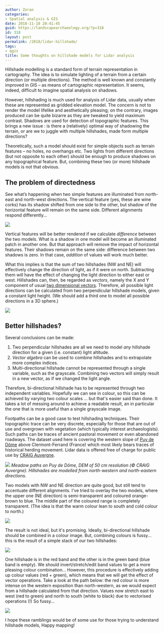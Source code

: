 ```yaml
---
author: Zoran
categories:
- Spatial analysis & GIS
date: 2018-11-10 20:41:45
guid: https://landscapearchaeology.org/?p=318
id: 318
layout: post
permalink: /2018/lidar-hillshade/
tags:
- qgis
title: Some thoughts on hillshade models for Lidar analysis
---
```


Hillshade modelling is a standard form of terrain representation in cartography. The idea is to simulate lighting of a terrain from a certain direction (or multiple directions). The method is well known and constantly improved in GIS – as means of cartographic representation. It seems, indeed, difficult to imagine spatial analysis on shadows.

However, hillshading is much used for analysis of Lidar data, usually when these are represented as gridded elevation model. The concern is not to render the model lifelike and aesthetically pleasing; on the contrary, images produced can be quite bizarre as they are tweaked to yield maximum contrast. Shadows are used for detection of topographic features. This brings a new issue : is there a (relatively) optimal way of shadowing the terrain, or are we to juggle with multiple hillshades, made form multiple directions?

Theoretically, such a model should exist for simple objects such as terrain features – no holes, no overhangs etc. Two lights from different directions (but not opposite to each other) should be enough to produce shadows on any topographical feature. But, combining these two (or more) hillshade models is not that obvious.

## The problem of directedness

See what’s happening when two simple features are illuminated from north-east and north-west directions. The vertical feature (yes, these are wine corks) has its shadow shifted from one side to the other, but shadow of the horizontal feature will remain on the same side. Different alignments respond differently...

![](/wp/wp-content/uploads/2018/10/lighting-examle-small.jpg)

Vertical features will be better rendered if we calculate *difference* between the two models. What is a shadow in one model will become an illuminated patch in another one. But that approach will remove the impact of horizontal features. Their shadows remain on the same side: difference between two shadows is zero. In that case, *addition* of values will work much better.

What this implies is that the sum of two hillshades (NW and NE) will effectively change the direction of light, as if it were on north. Subtracting them will have the effect of changing the light direction to either east or west. Hillshades can, then, be regarded as *vectors*, namely the X and Y component of usual [two dimensional vectors](https://www.mathsisfun.com/algebra/vectors.html). Therefore, all possible light directions can be calculated from two perpendicular hillshade models, given a constant light height. (We should add a third one to model all possible directions in a 3D sphere.)

![](/wp/wp-content/uploads/2018/10/directions.png")

## Better hillshades?

Several conclusions can be made:

1. Two perpendicular hillshades are all we need to model *any* hillshade direction for a given (i.e. constant) light altitude.
2. *Vector algebra* can be used to combine hillshades and to extrapolate more complex indices.
3. Multi-directional hillshade cannot be represented through a single variable, such as the grayscale. Combining two vectors will simply result in a new vector, as if we changed the light angle.

Therefore, bi-directional hillshade has to be represented through two independent variables. Hopefully we can see in colour, so this can be achieved by varying two colour scales ... but that's easier said than done. It takes a lot of messing around to achieve a readable result, an in particular the one that is more useful than a single grayscale image.

Footpaths can be a good case to test hillshading techniques. Their topographic trace can be very discrete, especially for those that are out of use and overgrown with vegetation (which typically interest archaeologists). Such paths can be traces of ancient pastoral movement or even abandoned roadways. The dataset used here is covering the western slope of [Puy de Dôme](https://en.wikipedia.org/wiki/Puy_de_D%C3%B4me) above Clermont-Ferrand (France) which most likely bears traces of historical herding movement. Lidar data is offered free of charge for public use by [CRAIG Auvergne](https://ids.craig.fr/geocat/srv/fre/catalog.search;jsessionid=57CD10A46E50C09A80B868A736FF9FF4#/metadata/29bdef03-c163-4be1-8804-f16ee2cca3c9).   

[![](/wp/wp-content/uploads/2018/11/Hillshades-compare.jpg)](/wp/wp-content/uploads/2018/11/Hillshades-compare.jpg)
*Meadow paths on Puy de Dôme, DEM of 50 cm resolution (© CRAIG Auvergne). Hillshades are modelled from north-western and north-eastern directions.*

Two models with NW and NE direction are quite good, but still tend to accentuate different alignments. I've tried to overlay the two models, where the upper one (NE direction) is semi-transparent and coloured orange-brown to blue. The middle part of the coloured range is completely transparent. (The idea is that the warm colour lean to south and cold colour to north.) 

![](/wp/wp-content/uploads/2018/11/Hillshade-two-colour.jpg)

The result is not ideal, but it's promising. Ideally, bi-directional hillshade should be combined in a colour image. But, combining colours is fussy... this is the result of a simple stack of our two hillshades:

[![](/wp/wp-content/uploads/2018/11/Hillshade-RGB.jpg)](/wp/wp-content/uploads/2018/11/Hillshade-RGB.jpg)

One hillshade is in the red band and the other is in the green band (blue band is empty). We should invert/stretch/edit band values to get a more pleasing colour combination... However, this procedure is effectively adding up colour values (red + green), which means that we will get the effect of vector operations. Take a look at the path below: the red colour is more intense on the western exposition than north-western, as we would expect from a hillshade calculated from that direction. Values now stretch east to west (red to green) and north to south (white to black) due to vectorised operations (!) So fussy...  

[![](/wp/wp-content/uploads/2018/11/Hillshade-RGB-sink.jpg)](/wp/wp-content/uploads/2018/11/Hillshade-RGB-sink.jpg)

I hope these ramblings would be of some use for those trying to understand hillshade models,
Happy mapping!